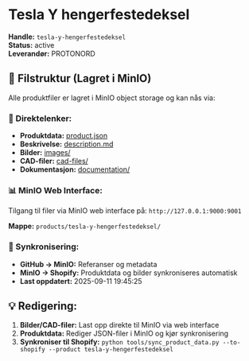 # Tesla Y hengerfestedeksel

**Handle:** `tesla-y-hengerfestedeksel`  
**Status:** active  
**Leverandør:** PROTONORD

## 📁 Filstruktur (Lagret i MinIO)

Alle produktfiler er lagret i MinIO object storage og kan nås via:

### 🔗 Direktelenker:
- **Produktdata:** [product.json](http://127.0.0.1:9000/products/tesla-y-hengerfestedeksel/product.json)
- **Beskrivelse:** [description.md](http://127.0.0.1:9000/products/tesla-y-hengerfestedeksel/description.md)
- **Bilder:** [images/](http://127.0.0.1:9000/products/tesla-y-hengerfestedeksel/images/)
- **CAD-filer:** [cad-files/](http://127.0.0.1:9000/products/tesla-y-hengerfestedeksel/cad-files/)
- **Dokumentasjon:** [documentation/](http://127.0.0.1:9000/products/tesla-y-hengerfestedeksel/documentation/)

### 📊 MinIO Web Interface:
Tilgang til filer via MinIO web interface på:
`http://127.0.0.1:9000:9001`

**Mappe:** `products/tesla-y-hengerfestedeksel/`

### 🔄 Synkronisering:
- **GitHub → MinIO:** Referanser og metadata
- **MinIO → Shopify:** Produktdata og bilder synkroniseres automatisk
- **Last oppdatert:** 2025-09-11 19:45:25

## 💡 Redigering:
1. **Bilder/CAD-filer:** Last opp direkte til MinIO via web interface
2. **Produktdata:** Rediger JSON-filer i MinIO og kjør synkronisering
3. **Synkroniser til Shopify:** `python tools/sync_product_data.py --to-shopify --product tesla-y-hengerfestedeksel`
